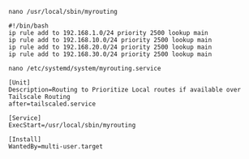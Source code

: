 ```nano /usr/local/sbin/myrouting```

```
#!/bin/bash
ip rule add to 192.168.1.0/24 priority 2500 lookup main
ip rule add to 192.168.10.0/24 priority 2500 lookup main
ip rule add to 192.168.20.0/24 priority 2500 lookup main
ip rule add to 192.168.30.0/24 priority 2500 lookup main
```

```nano /etc/systemd/system/myrouting.service```

```
[Unit]
Description=Routing to Prioritize Local routes if available over Tailscale Routing
after=tailscaled.service

[Service]
ExecStart=/usr/local/sbin/myrouting

[Install]
WantedBy=multi-user.target
```
